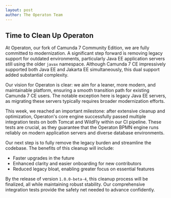```yaml
---
layout: post
author: The Operaton Team
---
```

## Time to Clean Up Operaton

At Operaton, our fork of Camunda 7 Community Edition, we are fully committed to modernization. A significant step forward is removing legacy support for outdated environments, particularly Java EE application servers still using the older `javax` namespace. Although Camunda 7 CE impressively supported both Java EE and Jakarta EE simultaneously, this dual support added substantial complexity.

Our vision for Operaton is clear: we aim for a leaner, more modern, and maintainable platform, ensuring a smooth transition path for existing Camunda 7 CE users. The notable exception here is legacy Java EE servers, as migrating these servers typically requires broader modernization efforts.

This week, we reached an important milestone: after extensive cleanup and optimization, Operaton's core engine successfully passed multiple integration tests on both Tomcat and WildFly within our CI pipeline. These tests are crucial, as they guarantee that the Operaton BPMN engine runs reliably on modern application servers and diverse database environments.

Our next step is to fully remove the legacy burden and streamline the codebase. The benefits of this cleanup will include:

- Faster upgrades in the future
- Enhanced clarity and easier onboarding for new contributors
- Reduced legacy bloat, enabling greater focus on essential features

By the release of version `1.0.0-beta-4`, this cleanup process will be finalized, all while maintaining robust stability. Our comprehensive integration tests provide the safety net needed to advance confidently.
